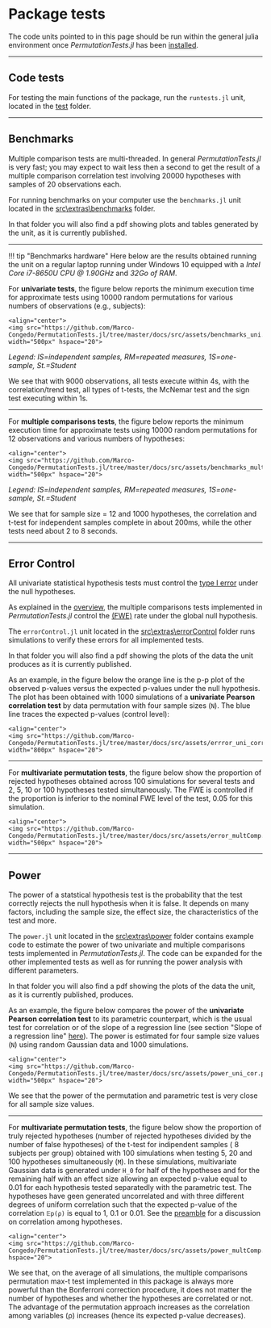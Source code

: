 # Package tests

The code units pointed to in this page should be run within the general julia environment
once *PermutationTests.jl* has been [installed](@ref "Installation").

---

## Code tests

For testing the main functions of the package, run the `runtests.jl` unit, located in the 
[test](https://github.com/Marco-Congedo/PermutationTests.jl/tree/master/test) folder.

---
## Benchmarks
Multiple comparison tests are multi-threaded. In general *PermutationTests.jl* is very fast; you may expect to wait less then a second to get the result of a multiple comparison correlation test involving 20000 hypotheses with samples of 20 observations each.

For running benchmarks on your computer use the `benchmarks.jl` unit located in the [src\extras\benchmarks](https://github.com/Marco-Congedo/PermutationTests.jl/tree/master/src/extras/benchmarks) folder.


In that folder you will also find a pdf showing plots and tables generated by the unit, as it is currently 
published.

---
!!! tip "Benchmarks hardware"
    Here below are the results obtained running the unit on a regular laptop running under Windows 10
    equipped with a *Intel Core i7-8650U CPU @ 1.90GHz* and *32Go of RAM*.

For **univariate tests**, the figure below reports the minimum execution time for approximate tests using 10000 random permutations for various numbers of observations (e.g., subjects):

```@raw html
<align="center">
<img src="https://github.com/Marco-Congedo/PermutationTests.jl/tree/master/docs/src/assets/benchmarks_uni.png" width="500px" hspace="20">
```

*Legend: IS=independent samples, RM=repeated measures, 1S=one-sample, St.=Student*

We see that with 9000 observations, all tests execute within 4s, with the
correlation/trend test, all types of t-tests, the McNemar test and the sign test executing within 1s. 

---

For **multiple comparisons tests**, the figure below reports the minimum execution time for approximate tests using 10000 random permutations for 12 observations and various numbers of hypotheses:


```@raw html
<align="center">
<img src="https://github.com/Marco-Congedo/PermutationTests.jl/tree/master/docs/src/assets/benchmarks_multComp.png" width="500px" hspace="20">
```

*Legend: IS=independent samples, RM=repeated measures, 1S=one-sample, St.=Student*

We see that for sample size = 12 and 1000 hypotheses, the correlation and t-test for independent samples complete in about 200ms, while the other tests need about 2 to 8 seconds.

---
## Error Control

All univariate statistical hypothesis tests must control the 
[type I error](https://en.wikipedia.org/wiki/Type_I_and_type_II_errors) under the null hypotheses.

As explained in the [overview](@ref "Overview"), the multiple comparisons tests implemented in *PermutationTests.jl*
control the [(FWE)](https://en.wikipedia.org/wiki/Family-wise_error_rate) rate under the global null hypothesis.

The `errorControl.jl` unit located in the [src\extras\errorControl](https://github.com/Marco-Congedo/PermutationTests.jl/tree/master/src/extras/errorControl) folder runs simulations to verify these errors
for all implemented tests. 

In that folder you will also find a pdf showing the plots of the data the unit produces as it is currently 
published.

As an example, in the figure below the orange line is the p-p plot of the observed p-values versus the expected p-values under the null hypothesis. The plot has been obtained with 1000 simulations of a **univariate Pearson correlation test** by data permutation with four sample sizes (``N``). The blue line traces the expected 
p-values (control level):

```@raw html
<align="center">
<img src="https://github.com/Marco-Congedo/PermutationTests.jl/tree/master/docs/src/assets/errror_uni_corr.png" width="800px" hspace="20">
```

---

For **multivariate permutation tests**, the figure below show the proportion of rejected hypotheses obtained 
across 100 simulations for several tests and 2, 5, 10 or 100 hypotheses tested simultaneously. 
The FWE is controlled if the proportion is inferior to the nominal FWE level of the test, 0.05 for this simulation.

```@raw html
<align="center">
<img src="https://github.com/Marco-Congedo/PermutationTests.jl/tree/master/docs/src/assets/error_multComp.png" width="500px" hspace="20">
```

---
## Power

The power of a statstical hypothesis test is the probability that the test correctly rejects the null 
hypothesis when it is false. It depends on many factors, including the sample size, the effect size,
the characteristics of the test and more.

The `power.jl` unit located in the [src\extras\power](https://github.com/Marco-Congedo/PermutationTests.jl/tree/master/src/extras/power) folder contains example code to estimate the power of two univariate and multiple comparisons tests implemented in *PermutationTests.jl*. The code can be expanded for the other implemented tests as well as for running the power analysis with different parameters.

In that folder you will also find a pdf showing the plots of the data the unit, as it is currently 
published, produces.

As an example, the figure below compares the power of the **univariate Pearson correlation test** to its parametric counterpart, which is the usual test for correlation or of the slope of a regression line 
(see section "Slope of a regression line" [here](https://en.wikipedia.org/wiki/Student's_t-test)).
The power is estimated for four sample size values (``N``) using random Gaussian data and 1000 simulations.

```@raw html
<align="center">
<img src="https://github.com/Marco-Congedo/PermutationTests.jl/tree/master/docs/src/assets/power_uni_cor.png" width="500px" hspace="20">
```

We see that the power of the permutation and parametric test is very close for all sample size values.

---

For **multivariate permutation tests**, the figure below show the proportion of truly rejected hypotheses 
(number of rejected hypotheses divided by the number of false hypotheses) of the t-test for 
indipendent samples ( 8 subjects per group) obtained with 100 simulations when testing 5, 20 and 100 hypotheses simultaneously (``M``). 
In these simulations, multivariate Gaussian data is
generated under ``H_0`` for half of the hypotheses and for the remaining half with an effect size allowing
an expected p-value equal to 0.01 for each hypothesis tested separatedly with the parametric test.
The hypotheses have geen generated uncorrelated and with three different degrees of uniform correlation such that the expected p-value of the correlation ``𝔼p(ρ)`` is equal to 1, 0.1 or 0.01. See the [preamble](@ref "Preamble")
for a discussion on correlation among hypotheses. 


```@raw html
<align="center">
<img src="https://github.com/Marco-Congedo/PermutationTests.jl/tree/master/docs/src/assets/power_multComp.png"width="400px" hspace="20">
```

We see that, on the average of all simulations, the multiple comparisons permutation max-t test 
implemented in this package is always more powerful than the Bonferroni correction procedure,
it does not matter the number of hypotheses and whether the hypotheses are correlated or not. 
The advantage of the permutation approach increases as the correlation among variables (ρ) increases (hence its expected p-value decreases).


